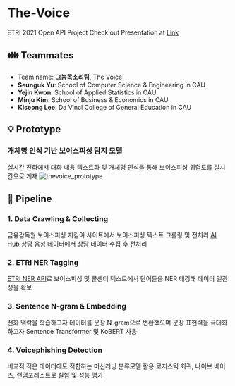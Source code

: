 # The-Voice
ETRI 2021 Open API Project 
Check out Presentation at [Link](https://github.com/woog2ee/The-Voice/blob/main/ETRI%202021%20Open%20API%20%EA%B2%B0%EA%B3%BC%EB%B3%B4%EA%B3%A0%EC%84%9C%20(%EA%B7%B8%EB%86%88%EB%AA%A9%EC%86%8C%EB%A6%AC%ED%8C%80).pdf)

## 👪 Teammates
- Team name: **그놈목소리팀**, The Voice
- **Seunguk Yu**: School of Computer Science & Engineering in CAU   
- **Yejin Kwon**: School of Applied Statistics in CAU   
- **Minju Kim**: School of Business & Economics in CAU   
- **Kiseong Lee**: Da Vinci College of General Education in CAU 

## 💡 Prototype
### 개체명 인식 기반 보이스피싱 탐지 모델
실시간 전화에서 대화 내용 텍스트화 및 개체명 인식을 통해 보이스피싱 위험도를 실시간으로 게재
![thevoice_prototype](https://user-images.githubusercontent.com/80081987/137750020-8fc9d17c-646e-4a79-9390-c3cdedbb1834.png)

## 🚂 Pipeline
### 1. Data Crawling & Collecting
금융감독원 보이스피싱 지킴이 사이트에서 보이스피싱 텍스트 크롤링 및 전처리
[AI Hub 상담 음성 데이터](https://aihub.or.kr/aidata/30711)에서 상담 데이터 수집 후 전처리 

### 2. ETRI NER Tagging
[ETRI NER API](https://aiopen.etri.re.kr/guide_wiseNLU.php)로
보이스피싱 및 콜센터 텍스트에서 단어들을 NER 태깅해 데이터 일관성을 확보

### 3. Sentence N-gram & Embedding
전화 맥락을 학습하고자 데이터를 문장 N-gram으로 변환했으며
문장 표현력을 극대화하고자 Sentence Transformer 및 KoBERT 사용

### 4. Voicephishing Detection
비교적 적은 데이터에도 적합하는 머신러닝 분류모델 활용
로지스틱 회귀, 나이브 베이즈, 랜덤포레스트로 실험 및 성능 평가

